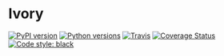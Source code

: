# Ivory

[![PyPI version][pypi-image]][pypi-link]
[![Python versions][pyversions-image]][pyversions-link]
[![Travis][travis-image]][travis-link]
[![Coverage Status][coveralls-image]][coveralls-link]
[![Code style: black][black-image]][black-link]

[pypi-image]: https://badge.fury.io/py/ivory.svg
[pypi-link]: https://pypi.org/project/ivory
[travis-image]: https://travis-ci.org/daizutabi/ivory.svg?branch=master
[travis-link]: https://travis-ci.org/daizutabi/ivory
[coveralls-image]: https://coveralls.io/repos/github/daizutabi/ivory/badge.svg?branch=master
[coveralls-link]: https://coveralls.io/github/daizutabi/ivory?branch=master
[black-image]: https://img.shields.io/badge/code%20style-black-000000.svg
[black-link]: https://github.com/ambv/black
[pyversions-image]: https://img.shields.io/pypi/pyversions/ivory.svg
[pyversions-link]: https://pypi.org/project/ivory
